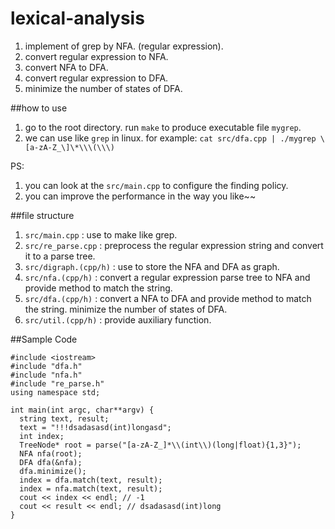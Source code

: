 # lexical-analysis
1. implement of grep by NFA. (regular expression).
2. convert regular expression to NFA.
3. convert NFA to DFA.
4. convert regular expression to DFA.
5. minimize the number of states of DFA.

##how to use

 1. go to the root directory. run `make` to produce executable file `mygrep`.
 2. we can use like `grep` in linux.  for example: `cat src/dfa.cpp | ./mygrep \[a-zA-Z_\]\*\\\(\\\)`

PS: 

 1. you can look at the `src/main.cpp` to configure the finding policy. 
 2. you can improve the performance in the way you like~~



##file structure

 1. `src/main.cpp` : use to make like grep.
 2. `src/re_parse.cpp` : preprocess the regular expression string and convert it to a parse tree.
 3. `src/digraph.(cpp/h)` : use to store the NFA and DFA as graph.
 4. `src/nfa.(cpp/h)` :  convert a regular expression parse tree to NFA and provide method to match the string.
 5. `src/dfa.(cpp/h)` : convert a NFA to DFA and provide method to match the string.  minimize the number of states of DFA.
 6. `src/util.(cpp/h)` : provide auxiliary function.


##Sample Code
```
#include <iostream>
#include "dfa.h"
#include "nfa.h"
#include "re_parse.h"
using namespace std;

int main(int argc, char**argv) {
  string text, result;
  text = "!!!dsadasasd(int)longasd";
  int index;
  TreeNode* root = parse("[a-zA-Z_]*\\(int\\)(long|float){1,3}");
  NFA nfa(root);
  DFA dfa(&nfa);
  dfa.minimize();
  index = dfa.match(text, result);
  index = nfa.match(text, result);
  cout << index << endl; // -1
  cout << result << endl; // dsadasasd(int)long
}
```
